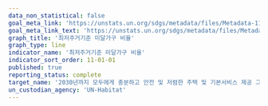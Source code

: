 ```yaml
---
data_non_statistical: false
goal_meta_link: 'https://unstats.un.org/sdgs/metadata/files/Metadata-11-01-01.pdf'
goal_meta_link_text: 'https://unstats.un.org/sdgs/metadata/files/Metadata-11-01-01.pdf'
graph_title: '최저주거기준 미달가구 비율'
graph_type: line
indicator_name: '최저주거기준 미달가구 비율'
indicator_sort_order: 11-01-01
published: true
reporting_status: complete
target_name: '2030년까지 모두에게 충분하고 안전 및 저렴한 주택 및 기본서비스 제공 그리고 빈민가 개선'
un_custodian_agency: 'UN-Habitat'
---
```

